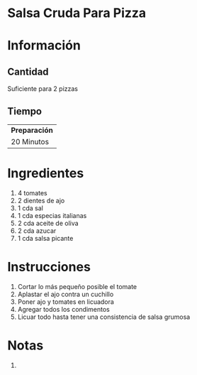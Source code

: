 # Salsa Cruda Para Pizza

# Información

## Cantidad

Suficiente para 2 pizzas

## Tiempo

|                 |
| --------------- |
| **Preparación** |
| 20 Minutos      |

# Ingredientes

1.  4 tomates
2.  2 dientes de ajo
3.  1 cda sal
4.  1 cda especias italianas
5.  2 cda aceite de oliva
6.  2 cda azucar
7.  1 cda salsa picante

# Instrucciones

1.  Cortar lo más pequeño posible el tomate
2.  Aplastar el ajo contra un cuchillo
3.  Poner ajo y tomates en licuadora
4.  Agregar todos los condimentos
5.  Licuar todo hasta tener una consistencia de salsa grumosa

# Notas

1.
